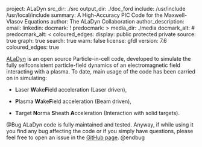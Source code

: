 project: ALaDyn
src_dir: ./src
output_dir: ./doc_ford
include: /usr/include
         /usr/local/include
summary: A High-Accuracy PIC Code for the Maxwell-Vlasov Equations
author: The ALaDyn Collaboration
author_description:
email: 
linkedin: 
docmark: !
predocmark: >
media_dir: ./media
docmark_alt: #
predocmark_alt: <
coloured_edges:
display: public
	protected
	private
source: true
graph: true
search: true
warn: false
license: gfdl
version: 7.6
coloured_edges: true

[ALaDyn](https://github.com/ALaDyn/ALaDyn) is an open source Particle-in-cell
code, developed to simulate the fully selfconsistent particle-field dynamics
of an electromagnetic field interacting with a plasma. 
To date, main usage of the code has been carried on in simulating:

- **L**aser **W**ake**F**ield acceleration (Laser driven),

- **P**lasma **W**ake**F**ield acceleration (Beam driven),

- **T**arget **N**orma **S**heath **A**cceleration (Interaction with solid targets).


@Bug
ALaDyn code is fully maintained and tested.
Anyway, if while using it you find any bug affecting the code or if you simply
have questions, please feel free to open an issue in the [GitHub page](https://github.com/ALaDyn/ALaDyn/issues).
@endbug